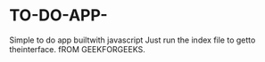 # TO-DO-APP-
Simple to do app builtwith javascript
Just run the index file to getto theinterface.
fROM GEEKFORGEEKS.
